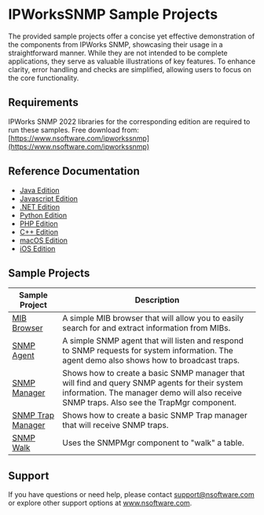 # IPWorksSNMP Sample Projects
The provided sample projects offer a concise yet effective demonstration of the components from IPWorks SNMP, showcasing their usage in a straightforward manner. While they are not intended to be complete applications, they serve as valuable illustrations of key features. To enhance clarity, error handling and checks are simplified, allowing users to focus on the core functionality.

## Requirements
IPWorks SNMP 2022 libraries for the corresponding edition are required to run these samples.  Free download from: [https://www.nsoftware.com/ipworkssnmp](https://www.nsoftware.com/ipworkssnmp)

## Reference Documentation
* [Java Edition](https://cdn.nsoftware.com/help/INH/java/)
* [Javascript Edition](https://cdn.nsoftware.com/help/INH/js/)
* [.NET Edition](https://cdn.nsoftware.com/help/INH/cs/)
* [Python Edition](https://cdn.nsoftware.com/help/INH/py/)
* [PHP Edition](https://cdn.nsoftware.com/help/INH/php/)
* [C++ Edition](https://cdn.nsoftware.com/help/INH/cpp/)
* [macOS Edition](https://cdn.nsoftware.com/help/INH/mac/)
* [iOS Edition](https://cdn.nsoftware.com/help/INH/mac/)

## Sample Projects
| Sample Project | Description |
| --- | --- |
| [MIB Browser](./IPWorks%20SNMP%20Samples/MIB%20Browser) | A simple MIB browser that will allow you to easily search for and extract information from MIBs. |
| [SNMP Agent](./IPWorks%20SNMP%20Samples/SNMP%20Agent) | A simple SNMP agent that will listen and respond to SNMP requests for system information.  The agent demo also shows how to broadcast traps. |
| [SNMP Manager](./IPWorks%20SNMP%20Samples/SNMP%20Manager) | Shows how to create a basic SNMP manager that will find and query SNMP agents for their system information.  The manager demo will also receive SNMP traps.  Also see the TrapMgr component. |
| [SNMP Trap Manager](./IPWorks%20SNMP%20Samples/SNMP%20Trap%20Manager) | Shows how to create a basic SNMP Trap manager that will receive SNMP traps. |
| [SNMP Walk](./IPWorks%20SNMP%20Samples/SNMP%20Walk) | Uses the SNMPMgr component to "walk" a table. |

## Support
If you have questions or need help, please contact support@nsoftware.com or explore other support options 
at www.nsoftware.com.
